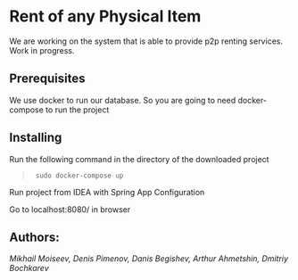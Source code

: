 # Rent of any Physical Item
We are working on the system that is able to provide p2p renting services. Work in progress.
## Prerequisites
We use docker to run our database. So you are going to need docker-compose to run the project
## Installing
Run the following command in the directory of the downloaded project
> ``` sudo docker-compose up```

Run project from IDEA with Spring App Configuration

Go to localhost:8080/ in browser
## Authors:
_Mikhail Moiseev, Denis Pimenov, Danis Begishev, Arthur Ahmetshin, Dmitriy Bochkarev_
